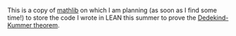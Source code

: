 This is a copy of [mathlib](https://github.com/leanprover-community/mathlib) on which I am planning (as soon as I find some time!) to store the code I wrote in LEAN this summer to prove the [Dedekind-Kummer theorem](https://kconrad.math.uconn.edu/blurbs/gradnumthy/dedekindf.pdf). 
